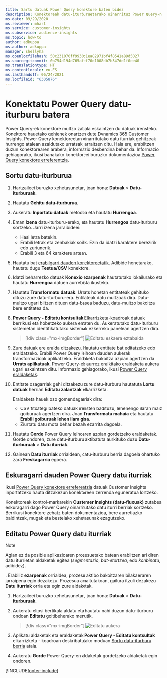 ```yaml
---
title: Sartu datuak Power Query konektore baten bidez
description: Konektoreak datu-iturburuetarako oinarrituz Power Query-n.
ms.date: 09/29/2020
ms.reviewer: mhart
ms.service: customer-insights
ms.subservice: audience-insights
ms.topic: how-to
author: adkuppa
ms.author: adkuppa
manager: shellyha
ms.openlocfilehash: 50c231070ff9930c1ea82971bf4f8541a89d5027
ms.sourcegitcommit: 0b754d194d765afef70d1008db7b347dd1f0ee40
ms.translationtype: HT
ms.contentlocale: eu-ES
ms.lasthandoff: 06/24/2021
ms.locfileid: "6305876"
---
```

# <a name="connect-to-a-power-query-data-source"></a>Konektatu Power Query datu-iturburu batera

Power Query-ek konektore multzo zabala eskaintzen du datuak irensteko. Konektore hauetako gehienek onartzen dute Dynamics 365 Customer Insights. Power Query konektoreetan oinarritutako datu iturriak gehitzeak hurrengo atalean azaldutako urratsak jarraitzen ditu. Hala ere, erabiltzen duzun konektorearen arabera, informazio desberdina behar da. Informazio gehiagorako, ikusi banakako konektoreei buruzko dokumentazioa [Power Query konektore erreferentzia](/power-query/connectors/).

## <a name="create-a-new-data-source"></a>Sortu datu-iturburua

1. Hartzaileei buruzko xehetasunetan, joan hona: **Datuak** > **Datu-iturburuak**.

1. Hautatu **Gehitu datu-iturburua**.

1. Aukeratu **Inportatu datuak** metodoa eta hautatu **Hurrengoa**.

1. Eman **Izena** datu-iturburu-erako, eta hautatu **Hurrengoa** datu-iturburu sortzeko. Jarri izena jarraibideei: 
   - Hasi letra batekin.
   - Erabili letrak eta zenbakiak soilik. Ezin da idatzi karaktere berezirik edo zuriunerik.
   - Erabili 3 eta 64 karaktere artean.

1. Hautatu bat [erabilgarri dauden konektoreetatik](#available-power-query-data-sources). Adibide honetarako, hautatu dugu **Testua/CSV** konektore.

1. Idatzi beharrezko datuak **Konexio ezarpenak** hautatutako lokailurako eta hautatu **Hurrengoa** datuen aurrebista ikusteko.

1. Hautatu **Transformatu datuak**. Urrats honetan entitateak gehituko dituzu zure datu-iturburu-era. Entitateak datu multzoak dira. Datu-multzo ugari biltzen dituen datu-basea baduzu, datu-multzo bakoitza bere entitatea da.

1. **Power Query - Editatu kontsultak** Elkarrizketa-koadroak datuak berrikusi eta hobetzeko aukera ematen du. Aukeratutako datu-iturburu sistemetan identifikatutako sistemak ezkerreko panelean agertzen dira.

   > [!div class="mx-imgBorder"]
   > ![Editatu eskaera eztabaida](media/data-manager-configure-edit-queries.png "Editatu eskaera eztabaida")

1. Zure datuak ere eralda ditzakezu. Hautatu entitate bat editatzeko edo eraldatzeko. Erabili Power Query leihoan dauden aukerak transformazioak aplikatzeko. Eraldaketa bakoitza azpian agertzen da **Urrats aplikatuak**. Power Query-ek aurrez eraikitako eraldaketa aukera ugari eskaintzen ditu. Informazio gehiagorako, ikusi [Power Query eraldaketak](/power-query/power-query-what-is-power-query#transformations).

1. Entitate osagarriak gehi ditzakezu zure datu-iturburu hautatuta **Lortu datuak** herrian **Editatu zalantzak** elkarrizketa.

   Eraldaketa hauek oso gomendagarriak dira:

   - CSV fitxategi bateko datuak irensten badituzu, lehenengo ilaran maiz goiburuak agertzen dira. Joan **Transformatu mahaia** eta hautatu **Erabili goiburuak lehen ilara gisa**.
   - Ziurtatu datu mota behar bezala ezarrita dagoela.

1. Hautatu **Gorde** Power Query leihoaren azpian gordetzeko eraldaketak. Gorde ondoren, zure datu-iturburu aktibatuta aurkituko duzu **Datu-iturburuak** > **Datu iturriak**.

1. Gainean **Datu iturriak** orrialdean, datu-iturburu berria dagoela ohartuko zara **Freskagarria** egoera.

## <a name="available-power-query-data-sources"></a>Eskuragarri dauden Power Query datu iturriak

Ikusi [Power Query konektore erreferentzia](/power-query/connectors/) datuak Customer Insights inportatzeko hauta ditzakezun konektoreen zerrenda eguneratua lortzeko. 

Konektoreak kontrol-markarekin **Customer Insights (datu-fluxuak)** zutabea eskuragarri dago Power Query oinarritutako datu iturri berriak sortzeko. Berrikusi konektore zehatz baten dokumentazioa, bere aurretiazko baldintzak, mugak eta bestelako xehetasunak ezagutzeko.

## <a name="edit-power-query-data-sources"></a>Editatu Power Query datu iturriak

> [!NOTE]
> Agian ez da posible aplikazioaren prozesuetako batean erabiltzen ari diren datu iturrietan aldaketak egitea (*segmentazio*, *bat-etortzea*, edo *konbinatu*, adibidez). 
>
> . Erabiliz **ezarpenak** orrialdea, prozesu aktibo bakoitzaren bilakaeraren jarraipena egin dezakezu. Prozesua amaitutakoan, gailura itzuli dezakezu **Datu iturriak** orria eta egin zure aldaketak.

1. Hartzaileei buruzko xehetasunetan, joan hona: **Datuak** > **Datu-iturburuak**.

2. Aukeratu elipsi bertikala aldatu eta hautatu nahi duzun datu-iturburu ondoan **Editatu** goitibeherako menutik.

   > [!div class="mx-imgBorder"]
   > ![Editatu aukera](media/edit-option-data-sources.png "Editatu aukera")

3. Aplikatu aldaketak eta eraldaketak **Power Query - Editatu kontsultak** elkarrizketa - koadroan deskribatutako moduan [Sortu datu-iturburu berria](#create-a-new-data-source) atala.

4. Aukeratu **Gorde** Power Query-en aldaketak gordetzeko aldaketak egin ondoren.


[!INCLUDE[footer-include](../includes/footer-banner.md)]